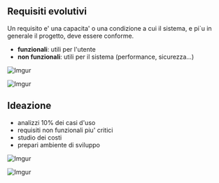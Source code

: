 ## Requisiti evolutivi

Un requisito e' una capacita' o una condizione a cui il sistema, e pi`u in generale il progetto, deve essere conforme.

- **funzionali**: utili per l'utente
- **non funzionali**: utili per il sistema (performance, sicurezza...)

![Imgur](https://i.imgur.com/usATXRA.png)

![Imgur](https://i.imgur.com/N6b1AVD.png)

## Ideazione

- analizzi 10% dei casi d'uso
- requisiti non funzionali piu' critici
- studio dei costi
- prepari ambiente di sviluppo

![Imgur](https://i.imgur.com/dvsvwyh.png)

![Imgur](https://i.imgur.com/p6ZZzcP.png)
